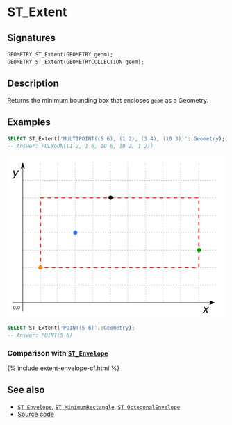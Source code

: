 # ST_Extent

## Signatures

```sql
GEOMETRY ST_Extent(GEOMETRY geom);
GEOMETRY ST_Extent(GEOMETRYCOLLECTION geom);
```

## Description

Returns the minimum bounding box that encloses `geom` as a Geometry.

## Examples

```sql
SELECT ST_Extent('MULTIPOINT((5 6), (1 2), (3 4), (10 3))'::Geometry);
-- Answer: POLYGON((1 2, 1 6, 10 6, 10 2, 1 2))
```

![](./ST_Extent1.png)

```sql
SELECT ST_Extent('POINT(5 6)'::Geometry);
-- Answer: POINT(5 6)
```

### Comparison with [`ST_Envelope`](../ST_Envelope)

{% include extent-envelope-cf.html %}

## See also

* [`ST_Envelope`](../ST_Envelope),
  [`ST_MinimumRectangle`](../ST_MinimumRectangle),
  [`ST_OctogonalEnvelope`](../ST_OctogonalEnvelope)
* <a href="https://github.com/orbisgis/h2gis/blob/master/h2gis-functions/src/main/java/org/h2gis/functions/spatial/properties/ST_Extent.java" target="_blank">Source code</a>
